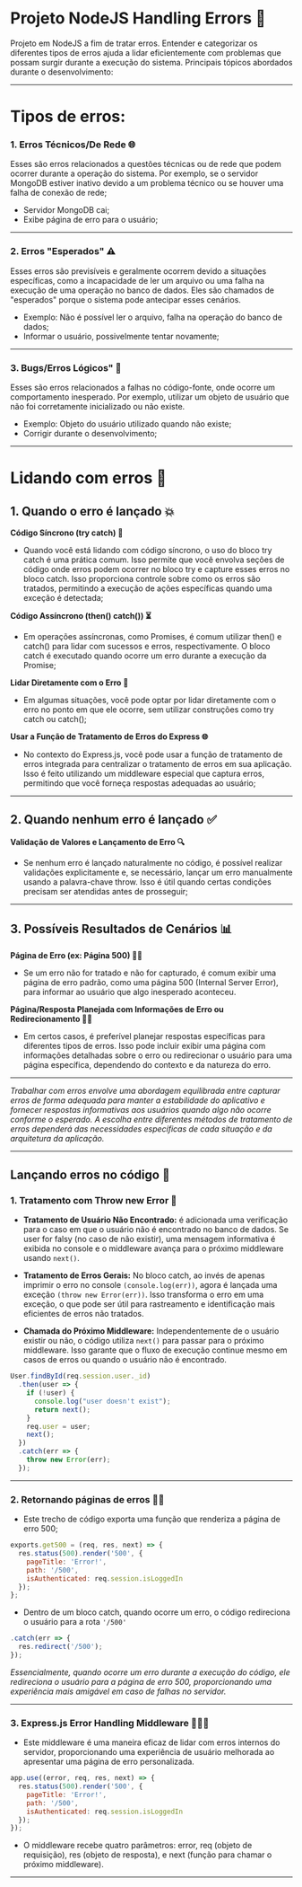 # Projeto NodeJS Handling Errors 🚧
Projeto em NodeJS a fim de tratar erros. Entender e categorizar os diferentes tipos de erros ajuda a lidar eficientemente com problemas que possam surgir durante a execução do sistema. Principais tópicos abordados durante o desenvolvimento:

---

# Tipos de erros:

### 1. Erros Técnicos/De Rede 🌐
Esses são erros relacionados a questões técnicas ou de rede que podem ocorrer durante a operação do sistema. Por exemplo, se o servidor MongoDB estiver inativo devido a um problema técnico ou se houver uma falha de conexão de rede; 
- Servidor MongoDB cai;
- Exibe página de erro para o usuário;

---

### 2. Erros "Esperados" ⚠️
Esses erros são previsíveis e geralmente ocorrem devido a situações específicas, como a incapacidade de ler um arquivo ou uma falha na execução de uma operação no banco de dados. Eles são chamados de "esperados" porque o sistema pode antecipar esses cenários.
- Exemplo: Não é possível ler o arquivo, falha na operação do banco de dados;
- Informar o usuário, possivelmente tentar novamente;

---

### 3. Bugs/Erros Lógicos" 🐞
Esses são erros relacionados a falhas no código-fonte, onde ocorre um comportamento inesperado. Por exemplo, utilizar um objeto de usuário que não foi corretamente inicializado ou não existe.
- Exemplo: Objeto do usuário utilizado quando não existe;
- Corrigir durante o desenvolvimento;

---

# Lidando com erros 🚧

## 1. Quando o erro é lançado 💥
**Código Síncrono (try catch) 🔄**
- Quando você está lidando com código síncrono, o uso do bloco try catch é uma prática comum. Isso permite que você envolva seções de código onde erros podem ocorrer no bloco try e capture esses erros no bloco catch. Isso proporciona controle sobre como os erros são tratados, permitindo a execução de ações específicas quando uma exceção é detectada;

**Código Assíncrono (then() catch()) ⏳**
- Em operações assíncronas, como Promises, é comum utilizar then() e catch() para lidar com sucessos e erros, respectivamente. O bloco catch é executado quando ocorre um erro durante a execução da Promise;

**Lidar Diretamente com o Erro 🚨**
- Em algumas situações, você pode optar por lidar diretamente com o erro no ponto em que ele ocorre, sem utilizar construções como try catch ou catch();

**Usar a Função de Tratamento de Erros do Express 🌐**
- No contexto do Express.js, você pode usar a função de tratamento de erros integrada para centralizar o tratamento de erros em sua aplicação. Isso é feito utilizando um middleware especial que captura erros, permitindo que você forneça respostas adequadas ao usuário;

---

## 2. Quando nenhum erro é lançado ✅
**Validação de Valores e Lançamento de Erro 🔍**
- Se nenhum erro é lançado naturalmente no código, é possível realizar validações explicitamente e, se necessário, lançar um erro manualmente usando a palavra-chave throw. Isso é útil quando certas condições precisam ser atendidas antes de prosseguir;

---

## 3. Possíveis Resultados de Cenários 📊
**Página de Erro (ex: Página 500) 🚩🔴** 
- Se um erro não for tratado e não for capturado, é comum exibir uma página de erro padrão, como uma página 500 (Internal Server Error), para informar ao usuário que algo inesperado aconteceu.

**Página/Resposta Planejada com Informações de Erro ou Redirecionamento 📝🔄**
- Em certos casos, é preferível planejar respostas específicas para diferentes tipos de erros. Isso pode incluir exibir uma página com informações detalhadas sobre o erro ou redirecionar o usuário para uma página específica, dependendo do contexto e da natureza do erro.

---

*Trabalhar com erros envolve uma abordagem equilibrada entre capturar erros de forma adequada para manter a estabilidade do aplicativo e fornecer respostas informativas aos usuários quando algo não ocorre conforme o esperado. A escolha entre diferentes métodos de tratamento de erros dependerá das necessidades específicas de cada situação e da arquitetura da aplicação.*

---

## Lançando erros no código 🚨
### 1. Tratamento com Throw new Error 🚧
- **Tratamento de Usuário Não Encontrado:** é adicionada uma verificação para o caso em que o usuário não é encontrado no banco de dados. Se user for falsy (no caso de não existir), uma mensagem informativa é exibida no console e o middleware avança para o próximo middleware usando `next()`.

- **Tratamento de Erros Gerais:** No bloco catch, ao invés de apenas imprimir o erro no console `(console.log(err))`, agora é lançada uma exceção `(throw new Error(err))`. Isso transforma o erro em uma exceção, o que pode ser útil para rastreamento e identificação mais eficientes de erros não tratados.

- **Chamada do Próximo Middleware:** Independentemente de o usuário existir ou não, o código utiliza `next()` para passar para o próximo middleware. Isso garante que o fluxo de execução continue mesmo em casos de erros ou quando o usuário não é encontrado.
~~~javascript
User.findById(req.session.user._id)
  .then(user => {
    if (!user) {
      console.log("user doesn't exist");
      return next();
    }
    req.user = user;
    next();
  })
  .catch(err => {
    throw new Error(err);
  });
~~~

---

### 2. Retornando páginas de erros 🚩📄
- Este trecho de código exporta uma função que renderiza a página de erro 500;
~~~javascript
exports.get500 = (req, res, next) => {
  res.status(500).render('500', {
    pageTitle: 'Error!',
    path: '/500',
    isAuthenticated: req.session.isLoggedIn
  });
};
~~~
- Dentro de um bloco catch, quando ocorre um erro, o código redireciona o usuário para a rota `'/500'`
~~~javascript
.catch(err => {
  res.redirect('/500');
});
~~~

*Essencialmente, quando ocorre um erro durante a execução do código, ele redireciona o usuário para a página de erro 500, proporcionando uma experiência mais amigável em caso de falhas no servidor.*

---

### 3. Express.js Error Handling Middleware 🚨👩‍💻
- Este middleware é uma maneira eficaz de lidar com erros internos do servidor, proporcionando uma experiência de usuário melhorada ao apresentar uma página de erro personalizada. 
~~~javascript
app.use((error, req, res, next) => {
  res.status(500).render('500', {
    pageTitle: 'Error!',
    path: '/500',
    isAuthenticated: req.session.isLoggedIn
  });
});
~~~
- O middleware recebe quatro parâmetros: error, req (objeto de requisição), res (objeto de resposta), e next (função para chamar o próximo middleware).

---